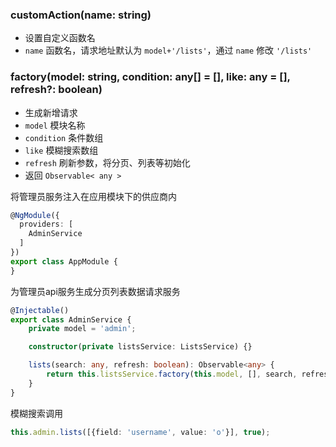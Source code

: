 ### customAction(name: string)

- 设置自定义函数名
- `name` 函数名，请求地址默认为 `model+'/lists'`，通过 `name` 修改 `'/lists'`

### factory(model: string, condition: any[] = [], like: any = [], refresh?: boolean)

- 生成新增请求
- `model` 模块名称
- `condition` 条件数组
- `like` 模糊搜索数组
- `refresh` 刷新参数，将分页、列表等初始化
- 返回 `Observable< any >`

将管理员服务注入在应用模块下的供应商内

```typescript
@NgModule({
  providers: [
    AdminService
  ]
})
export class AppModule {
}
```

为管理员api服务生成分页列表数据请求服务

```typescript
@Injectable()
export class AdminService {
    private model = 'admin';

    constructor(private listsService: ListsService) {}

    lists(search: any, refresh: boolean): Observable<any> {
        return this.listsService.factory(this.model, [], search, refresh);
    }
}
```

模糊搜索调用

```typescript
this.admin.lists([{field: 'username', value: 'o'}], true);
```